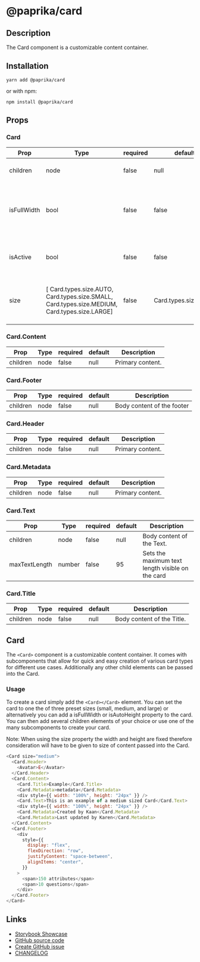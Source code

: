 <!-- start: Autogenerated - do not modify -->

# @paprika/card

## Description

The Card component is a customizable content container.

## Installation

```
yarn add @paprika/card
```

or with npm:

```
npm install @paprika/card
```

## Props

### Card

| Prop        | Type                                                                                          | required | default              | Description                                                        |
| ----------- | --------------------------------------------------------------------------------------------- | -------- | -------------------- | ------------------------------------------------------------------ |
| children    | node                                                                                          | false    | null                 | Body content of the card.                                          |
| isFullWidth | bool                                                                                          | false    | false                | If the width of the card should span it's parent container (100%). |
| isActive    | bool                                                                                          | false    | false                | If the card is in an "active" or "selected" state.                 |
| size        | [ Card.types.size.AUTO, Card.types.size.SMALL, Card.types.size.MEDIUM, Card.types.size.LARGE] | false    | Card.types.size.AUTO | Size of the card (font size, min-height, padding, etc).            |

### Card.Content

| Prop     | Type | required | default | Description      |
| -------- | ---- | -------- | ------- | ---------------- |
| children | node | false    | null    | Primary content. |

### Card.Footer

| Prop     | Type | required | default | Description                |
| -------- | ---- | -------- | ------- | -------------------------- |
| children | node | false    | null    | Body content of the footer |

### Card.Header

| Prop     | Type | required | default | Description      |
| -------- | ---- | -------- | ------- | ---------------- |
| children | node | false    | null    | Primary content. |

### Card.Metadata

| Prop     | Type | required | default | Description      |
| -------- | ---- | -------- | ------- | ---------------- |
| children | node | false    | null    | Primary content. |

### Card.Text

| Prop          | Type   | required | default | Description                                      |
| ------------- | ------ | -------- | ------- | ------------------------------------------------ |
| children      | node   | false    | null    | Body content of the Text.                        |
| maxTextLength | number | false    | 95      | Sets the maximum text length visible on the card |

### Card.Title

| Prop     | Type | required | default | Description                |
| -------- | ---- | -------- | ------- | -------------------------- |
| children | node | false    | null    | Body content of the Title. |

<!-- end: Autogenerated - do not modify -->
<!-- content -->

## Card

The `<Card>` component is a customizable content container. It comes with subcomponents that allow for quick and easy creation of various card types for different use cases. Additionally any other child elements can be passed into the Card.

### Usage

To create a card simply add the `<Card></Card>` element. You can set the card to one the of three preset sizes (small, medium, and large) or alternatively you can add a isFullWidth or isAutoHeight property to the card. You can then add several children elements of your choice or use one of the many subcomponents to create your card.

Note: When using the size property the width and height are fixed therefore consideration will have to be given to size of content passed into the Card.

```js
<Card size="medium">
  <Card.Header>
    <Avatar>E</Avatar>
  </Card.Header>
  <Card.Content>
    <Card.Title>Example</Card.Title>
    <Card.Metadata>metadata</Card.Metadata>
    <div style={{ width: "100%", height: "24px" }} />
    <Card.Text>This is an example of a medium sized Card</Card.Text>
    <div style={{ width: "100%", height: "24px" }} />
    <Card.Metadata>Created by Kaan</Card.Metadata>
    <Card.Metadata>Last updated by Karen</Card.Metadata>
  </Card.Content>
  <Card.Footer>
    <div
      style={{
        display: "flex",
        flexDirection: "row",
        justifyContent: "space-between",
        alignItems: "center",
      }}
    >
      <span>150 attributes</span>
      <span>10 questions</span>
    </div>
  </Card.Footer>
</Card>
```

<!-- eoContent -->

## Links

- [Storybook Showcase](https://paprika.highbond.com/?path=/story/navigation-card--showcase)
- [GitHub source code](https://github.com/acl-services/paprika/tree/master/packages/Card/src)
- [Create GitHub issue](https://github.com/acl-services/paprika/issues/new?label=[]&title=@paprika/card%20[help]:%20your%20short%20description&body=%0A%23%20Help%20wanted%0A%0A%23%23%20Please%20write%20your%20question.%0A*A%20clear%20and%20concise%20description%20of%20what%20the%20question%20is*%0A%0A%23%23%20Additional%20context%0A*Add%20any%20other%20context%20or%20screenshots%20about%20your%20question%20here.*%0A)
- [CHANGELOG](https://github.com/acl-services/paprika/tree/master/packages/Card/CHANGELOG.md)
